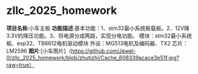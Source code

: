 # zllc_2025_homework
__项目名称__:小车主板
__功能描述__:基本功能：1、stm32最小系统板载板。2、12V降3.3V的降压功能。3、将电源分成两路，实现分电功能。
              模块：stm32最小系统板、esp32、TB6612电机驱动模块
              外设：MG513电机及编码器、TX2
              芯片：LM2596
__图片__:[小车图片]（https://github.com/Jewel-0/zllc_2025_homework/blob/zhutizhi/Cache_608339acace3e51f.jpg?raw=true）
